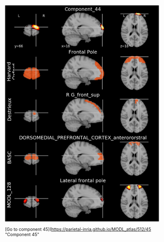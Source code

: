 


![44](preliminary/44.jpg "Component 44")

[Go to component 45](https://parietal-inria.github.io/MODL_atlas/512/45 "Component 45"